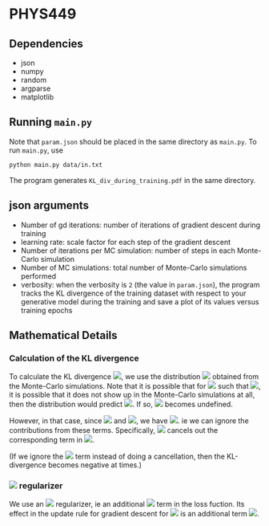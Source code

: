 # PHYS449

## Dependencies

- json
- numpy
- random
- argparse
- matplotlib

## Running `main.py`

Note that `param.json` should be placed in the same directory as `main.py`. To run `main.py`, use

```sh
python main.py data/in.txt
```
The program generates `KL_div_during_training.pdf` in the same directory.

## json arguments
- Number of gd iterations: number of iterations of gradient descent during training
- learning rate: scale factor for each step of the gradient descent
- Number of iterations per MC simulation: number of steps in each Monte-Carlo simulation
- Number of MC simulations: total number of Monte-Carlo simulations performed
- verbosity: when the verbosity is `2` (the value in `param.json`), the program tracks the KL divergence of the
training dataset with respect to your generative model during the training and
save a plot of its values versus training epochs

## Mathematical Details
### Calculation of the KL divergence

To calculate the KL divergence <img src="https://render.githubusercontent.com/render/math?math=\mathrm{KL}(p|p_\lambda)=\sum_{x\in\Omega}p(x)\log{\frac{p(x)}{p_\lambda(x)}}=\sum_{x\in\Omega}p(x)\log{p(x)}-\sum_{x\in\Omega}p(x)\log{p_\lambda(x)}\approx\sum_{x\in\Omega}p_D(x)\log{p_D(x)}-\sum_{x\in\Omega}p_D(x)\log{p_\lambda(x)}">, we use the distribution <img src="https://render.githubusercontent.com/render/math?math=p_\lambda(x)"> obtained from the Monte-Carlo simulations. Note that it is possible that for <img src="https://render.githubusercontent.com/render/math?math=x\in\Omega"> such that <img src="https://render.githubusercontent.com/render/math?math=p_\lambda(x)\approx0">, it is possible that it does not show up in the Monte-Carlo simulations at all, then the distribution would predict <img src="https://render.githubusercontent.com/render/math?math=p_\lambda(x)=0">. If so, <img src="https://render.githubusercontent.com/render/math?math=p_D(x)\log{p_\lambda(x)}">
becomes undefined.

However, in that case, since <img src="https://render.githubusercontent.com/render/math?math=p_D(x)\approx p_\lambda(x)\approx0"> and <img src="https://render.githubusercontent.com/render/math?math=\lim_{p\rightarrow0}p\log{p}=0">, we have <img src="https://render.githubusercontent.com/render/math?math=p_D(x)\log{p_\lambda(x)}\approx p_D(x)\log{p_D(x)}\approx0">. ie we can ignore the contributions from these terms. Specifically, <img src="https://render.githubusercontent.com/render/math?math=p_D(x)\log{p_\lambda(x)}\approx p_D(x)\log{p_D(x)}"> cancels out the corresponding term in <img src="https://render.githubusercontent.com/render/math?math=\sum_{x\in\Omega}p_D(x)\log{p_D(x)}">.

(If we ignore the <img src="https://render.githubusercontent.com/render/math?math=p_D(x)\log{p_\lambda(x)}"> term instead of doing a cancellation, then the KL-divergence becomes negative at times.)

### <img src="https://render.githubusercontent.com/render/math?math=L^2"> regularizer

We use an <img src="https://render.githubusercontent.com/render/math?math=L^2"> regularizer, ie an additional <img src="https://render.githubusercontent.com/render/math?math=\lambda\sum_{i=0}^n w_{i}^2"> term in the loss fuction. Its effect in the update rule for gradient descent for <img src="https://render.githubusercontent.com/render/math?math=w_j"> is an additional term <img src="https://render.githubusercontent.com/render/math?math=-\frac{\partial}{\partial w_j}(\lambda\sum_{i=0}^n w_{i}^2)=-2\lambda w_j">.
